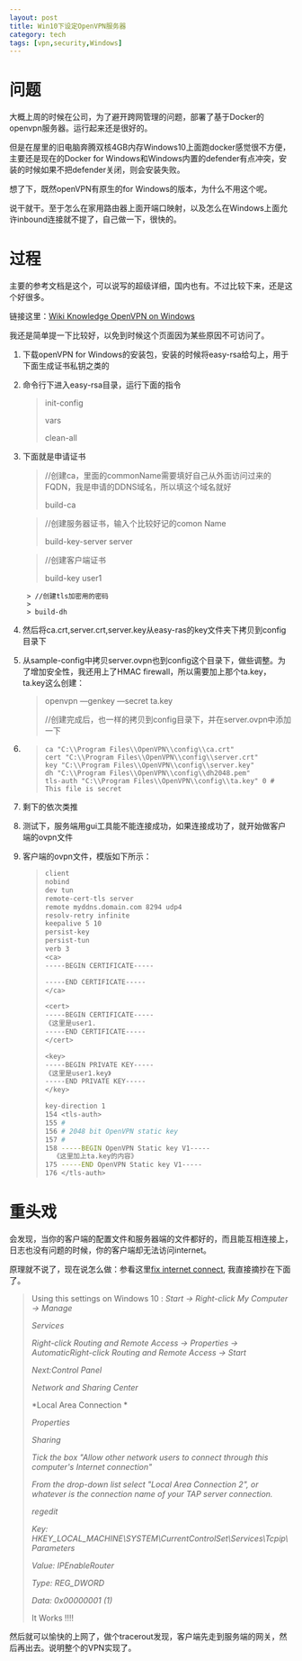 ```yaml
---
layout: post
title: Win10下设定OpenVPN服务器
category: tech
tags: [vpn,security,Windows]
---
```


# 问题

大概上周的时候在公司，为了避开跨网管理的问题，部署了基于Docker的openvpn服务器。运行起来还是很好的。

但是在屋里的旧电脑奔腾双核4GB内存Windows10上面跑docker感觉很不方便，主要还是现在的Docker for Windows和Windows内置的defender有点冲突，安装的时候如果不把defender关闭，则会安装失败。

想了下，既然openVPN有原生的for Windows的版本，为什么不用这个呢。

说干就干。至于怎么在家用路由器上面开端口映射，以及怎么在Windows上面允许inbound连接就不提了，自己做一下，很快的。

# 过程

主要的参考文档是这个，可以说写的超级详细，国内也有。不过比较下来，还是这个好很多。

链接这里：[Wiki Knowledge OpenVPN on Windows](https://wiki.teltonika.lt/view/OpenVPN_server_on_Windows)

我还是简单提一下比较好，以免到时候这个页面因为某些原因不可访问了。

1. 下载openVPN for Windows的安装包，安装的时候将easy-rsa给勾上，用于下面生成证书私钥之类的

2. 命令行下进入easy-rsa目录，运行下面的指令

   > init-config
   >
   > vars
   >
   > clean-all

3. 下面就是申请证书

   > //创建ca，里面的commonName需要填好自己从外面访问过来的FQDN，我是申请的DDNS域名，所以填这个域名就好
   >
   > build-ca

   > //创建服务器证书，输入个比较好记的comon Name
   >
   > build-key-server server

   > //创建客户端证书
   >
   > build-key user1

   		> //创建tls加密用的密码
   		>
   		> build-dh

4. 然后将ca.crt,server.crt,server.key从easy-ras的key文件夹下拷贝到config目录下

5. 从sample-config中拷贝server.ovpn也到config这个目录下，做些调整。为了增加安全性，我还用上了HMAC firewall，所以需要加上那个ta.key，ta.key这么创建：

   > openvpn —genkey —secret ta.key
   >
   > //创建完成后，也一样的拷贝到config目录下，并在server.ovpn中添加一下

6. > ```
   > ca "C:\\Program Files\\OpenVPN\\config\\ca.crt"
   > cert "C:\\Program Files\\OpenVPN\\config\\server.crt"
   > key "C:\\Program Files\\OpenVPN\\config\\server.key"
   > dh "C:\\Program Files\\OpenVPN\\config\\dh2048.pem"
   > tls-auth "C:\\Program Files\\OpenVPN\\config\\ta.key" 0 # This file is secret
   > ```

7. 剩下的依次类推

8. 测试下，服务端用gui工具能不能连接成功，如果连接成功了，就开始做客户端的ovpn文件

9. 客户端的ovpn文件，模版如下所示：

   > ```bash
   > client
   > nobind
   > dev tun
   > remote-cert-tls server
   > remote myddns.domain.com 8294 udp4
   > resolv-retry infinite
   > keepalive 5 10
   > persist-key
   > persist-tun
   > verb 3
   > <ca>
   > -----BEGIN CERTIFICATE-----
   > 
   > -----END CERTIFICATE-----
   > </ca>
   > 
   > <cert>
   > -----BEGIN CERTIFICATE-----
   > 《这里是user1.
   > -----END CERTIFICATE-----
   > </cert>
   > 
   > <key>
   > -----BEGIN PRIVATE KEY-----
   > 《这里是user1.key》
   > -----END PRIVATE KEY-----
   > </key>
   > 
   > key-direction 1
   > 154 <tls-auth>
   > 155 #
   > 156 # 2048 bit OpenVPN static key
   > 157 #
   > 158 -----BEGIN OpenVPN Static key V1-----
   >   《这里加上ta.key的内容》
   > 175 -----END OpenVPN Static key V1-----
   > 176 </tls-auth>
   > ```

#  重头戏

会发现，当你的客户端的配置文件和服务器端的文件都好的，而且能互相连接上，日志也没有问题的时候，你的客户端却无法访问internet。

原理就不说了，现在说怎么做：参看这里[fix internet connect](https://forums.openvpn.net/viewtopic.php?t=20765), 我直接摘抄在下面了。

> Using this settings on Windows 10 :
> *Start -> Right-click My Computer -> Manage*
>
> *Services*
>
> *Right-click Routing and Remote Access -> Properties -> AutomaticRight-click Routing and Remote Access -> Start*
>
> *Next:Control Panel*
>
> *Network and Sharing Center*
>
> *Local Area Connection *
>
> *Properties*
>
> *Sharing*
>
> *Tick the box "Allow other network users to connect through this computer's Internet connection"*
>
> *From the drop-down list select "Local Area Connection 2", or whatever is the connection name of your TAP server connection.*
>
> *regedit*
>
> *Key: HKEY_LOCAL_MACHINE\SYSTEM\CurrentControlSet\Services\Tcpip\Parameters*
>
> *Value: IPEnableRouter*
>
> *Type: REG_DWORD*
>
> *Data: 0x00000001 (1)*
>
> It Works !!!! 

然后就可以愉快的上网了，做个tracerout发现，客户端先走到服务端的网关，然后再出去。说明整个的VPN实现了。

